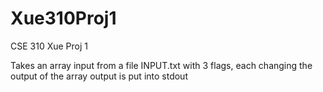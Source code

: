 # Xue310Proj1
CSE 310 Xue Proj 1

Takes an array input from a file INPUT.txt with 3 flags, each changing the output of the array
output is put into stdout
